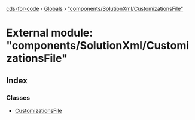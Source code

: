 [cds-for-code](../README.md) › [Globals](../globals.md) › ["components/SolutionXml/CustomizationsFile"](_components_solutionxml_customizationsfile_.md)

# External module: "components/SolutionXml/CustomizationsFile"

## Index

### Classes

* [CustomizationsFile](../classes/_components_solutionxml_customizationsfile_.customizationsfile.md)
